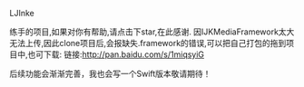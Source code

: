 LJInke

练手的项目,如果对你有帮助,请点击下star,在此感谢.
因IJKMediaFramework太大无法上传,因此clone项目后,会报缺失.framework的错误,可以把自己打包的拖到项目中,也可下载:
链接:http://pan.baidu.com/s/1miqsyiG

后续功能会渐渐完善，我也会写一个Swift版本敬请期待！
